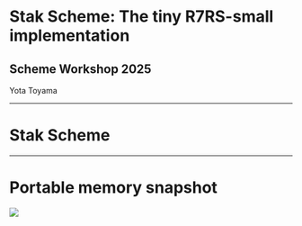 # Stak Scheme: The tiny R7RS-small implementation

## Scheme Workshop 2025

Yota Toyama

---

# Stak Scheme

---

# Portable memory snapshot

![](./code-graph.svg)
